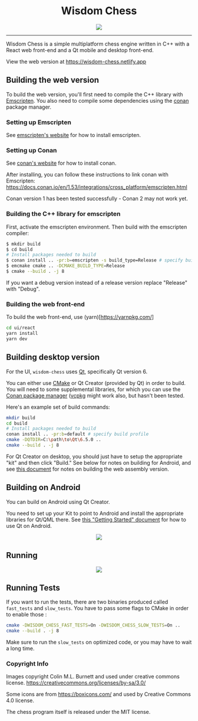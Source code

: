 <h1 align="center">Wisdom Chess</h1>

<p align="center">
    <img src="https://raw.githubusercontent.com/dmeybohm/wisdom-chess/main/src/wisdom-chess/ui/qml/images/wisdom-chess-animate.gif" />
</p>

----

Wisdom Chess is a simple multiplatform chess engine written in C++ with a React web front-end and a Qt
mobile and desktop front-end.

View the web version at https://wisdom-chess.netlify.app

## Building the web version

To build the web version, you'll first need to compile the C++ library with [Emscripten](https://emscripten.org/). 
You also need to compile some dependencies using the [conan](https://conan.io/) package manager. 

### Setting up Emscripten

See [emscripten's website](https://emscripten.org/) for how to install emscripten.

### Setting up Conan

See [conan's website](https://conan.io/) for how to install conan.

After installing, you can follow these instructions to link conan with Emscripten: 
https://docs.conan.io/en/1.53/integrations/cross_platform/emscripten.html

Conan version 1 has been tested successfully - Conan 2 may not work yet.

### Building the C++ library for emscripten

First, activate the emscripten environment. Then build with the emscripten compiler:

```bash
$ mkdir build
$ cd build
# Install packages needed to build
$ conan install .. -pr:b=emscripten -s build_type=Release # specify build profile
$ emcmake cmake .. -DCMAKE_BUILD_TYPE=Release
$ cmake --build . -j 8
```

If you want a debug version instead of a release version replace "Release" with "Debug".

### Building the web front-end

To build the web front-end, use (yarn)[https://yarnpkg.com/]

```bash 
cd ui/react
yarn install
yarn dev
```

## Building desktop version

For the UI, `wisdom-chess` uses [Qt](https://www.qt.io/), specifically Qt version 6.

You can either use [CMake](https://cmake.org/) or Qt Creator (provided by Qt) in order 
to build. You will need to some supplemental libraries, for which you can use the 
[Conan package manager](https://conan.io/) ([vcpkg](https://vcpkg.io/) might work also, 
but hasn't been tested.

Here's an example set of build commands:

```sh
mkdir build
cd build
# Install packages needed to build
conan install .. -pr:b=default # specify build profile
cmake -DQTDIR=C:\path\to\Qt\6.5.0 ..
cmake --build . -j 8
```

For Qt Creator on desktop, you should just have to setup the appropriate "kit" 
and then click "Build." See below for notes on building for Android, and see
[this document](wasm/README.md) for notes on building the web assembly version.

## Building on Android

You can build on Android using Qt Creator. 

You need to set up your Kit to point to Android and install the appropriate
libraries for Qt/QML there. See [this "Getting Started" document](https://doc.qt.io/qt-6/android-getting-started.html) 
for how to use Qt on Android.

<p align="center">
    <img
    src="https://raw.githubusercontent.com/dmeybohm/wisdom-chess/main/src/wisdom-chess/ui/qml/images/wisdom-chess-android.png" />
</p>

## Running

<p align="center">
    <img
    src="https://raw.githubusercontent.com/dmeybohm/wisdom-chess/main/src/wisdom-chess/ui/qml/images/windows-wisdom-chess.png" />
</p>

## Running Tests

If you want to run the tests, there are two binaries produced called
`fast_tests` and `slow_tests`. You have to pass some flags to CMake 
in order to enable those :

```sh
cmake -DWISDOM_CHESS_FAST_TESTS=On -DWISDOM_CHESS_SLOW_TESTS=On ..
cmake --build . -j 8
```

Make sure to run the `slow_tests` on optimized code, or
you may have to wait a long time.

### Copyright Info

Images copyright Colin M.L. Burnett and used under creative commons license.
https://creativecommons.org/licenses/by-sa/3.0/

Some icons are from https://boxicons.com/ and used by Creative Commons 4.0 
license.

The chess program itself is released under the MIT license.
